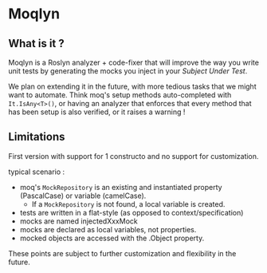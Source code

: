 # Moqlyn

## What is it ?

Moqlyn is a Roslyn analyzer + code-fixer that will improve the way you write unit tests by generating the mocks you inject in your _Subject Under Test_.

We plan on extending it in the future, with more tedious tasks that we might want to automate.
Think moq's setup methods auto-completed with ``It.IsAny<T>()``, or having an analyzer that enforces that every method that has been setup is also verified, or it raises a warning !

## Limitations
First version with support for 1 constructo and no support for customization.

typical scenario :
- moq's ``MockRepository`` is an existing and instantiated property (PascalCase) or variable (camelCase).
    - If a ``MockRepository`` is not found, a local variable is created.
- tests are written in a flat-style (as opposed to context/specification)
- mocks are named injectedXxxMock
- mocks are declared as local variables, not properties.
- mocked objects are accessed with the .Object property.

These points are subject to further customization and flexibility in the future.
